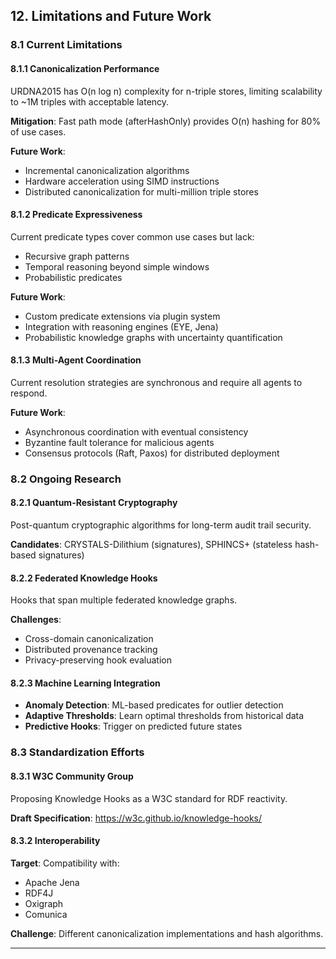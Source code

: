 ## 12. Limitations and Future Work

### 8.1 Current Limitations

#### 8.1.1 Canonicalization Performance

URDNA2015 has O(n log n) complexity for n-triple stores, limiting scalability to ~1M triples with acceptable latency.

**Mitigation**: Fast path mode (afterHashOnly) provides O(n) hashing for 80% of use cases.

**Future Work**:
- Incremental canonicalization algorithms
- Hardware acceleration using SIMD instructions
- Distributed canonicalization for multi-million triple stores

#### 8.1.2 Predicate Expressiveness

Current predicate types cover common use cases but lack:
- Recursive graph patterns
- Temporal reasoning beyond simple windows
- Probabilistic predicates

**Future Work**:
- Custom predicate extensions via plugin system
- Integration with reasoning engines (EYE, Jena)
- Probabilistic knowledge graphs with uncertainty quantification

#### 8.1.3 Multi-Agent Coordination

Current resolution strategies are synchronous and require all agents to respond.

**Future Work**:
- Asynchronous coordination with eventual consistency
- Byzantine fault tolerance for malicious agents
- Consensus protocols (Raft, Paxos) for distributed deployment

### 8.2 Ongoing Research

#### 8.2.1 Quantum-Resistant Cryptography

Post-quantum cryptographic algorithms for long-term audit trail security.

**Candidates**: CRYSTALS-Dilithium (signatures), SPHINCS+ (stateless hash-based signatures)

#### 8.2.2 Federated Knowledge Hooks

Hooks that span multiple federated knowledge graphs.

**Challenges**:
- Cross-domain canonicalization
- Distributed provenance tracking
- Privacy-preserving hook evaluation

#### 8.2.3 Machine Learning Integration

- **Anomaly Detection**: ML-based predicates for outlier detection
- **Adaptive Thresholds**: Learn optimal thresholds from historical data
- **Predictive Hooks**: Trigger on predicted future states

### 8.3 Standardization Efforts

#### 8.3.1 W3C Community Group

Proposing Knowledge Hooks as a W3C standard for RDF reactivity.

**Draft Specification**: https://w3c.github.io/knowledge-hooks/

#### 8.3.2 Interoperability

**Target**: Compatibility with:
- Apache Jena
- RDF4J
- Oxigraph
- Comunica

**Challenge**: Different canonicalization implementations and hash algorithms.

---

